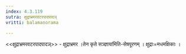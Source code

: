 ```yaml
---
index: 4.3.119
sutra: क्षुद्राभ्रमरवटरपादपादञ्
vritti: balamanorama

---
```

<<क्षुद्राभ्रमरवटरपादपादञ्>> - क्षुद्राभ्रमर ।तेन कृते सञ्ज्ञाया॑मिति-सेषपूरणम् । क्षुद्राः=मधमक्षिकाः । 